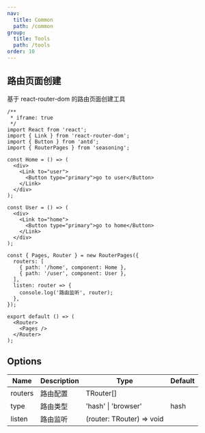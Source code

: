```yaml
---
nav:
  title: Common
  path: /common
group:
  title: Tools
  path: /tools
order: 10
---
```


## 路由页面创建

基于 react-router-dom 的路由页面创建工具

```tsx
/**
 * iframe: true
 */
import React from 'react';
import { Link } from 'react-router-dom';
import { Button } from 'antd';
import { RouterPages } from 'seasoning';

const Home = () => (
  <div>
    <Link to="user">
      <Button type="primary">go to user</Button>
    </Link>
  </div>
);

const User = () => (
  <div>
    <Link to="home">
      <Button type="primary">go to home</Button>
    </Link>
  </div>
);

const { Pages, Router } = new RouterPages({
  routers: [
    { path: '/home', component: Home },
    { path: '/user', component: User },
  ],
  listen: router => {
    console.log('路由监听', router);
  },
});

export default () => (
  <Router>
    <Pages />
  </Router>
);
```

## Options

| Name    | Description | Type                      | Default |
| ------- | ----------- | ------------------------- | ------- |
| routers | 路由配置    | TRouter[]                 |         |
| type    | 路由类型    | 'hash' \| 'browser'       | hash    |
| listen  | 路由监听    | (router: TRouter) => void |         |
